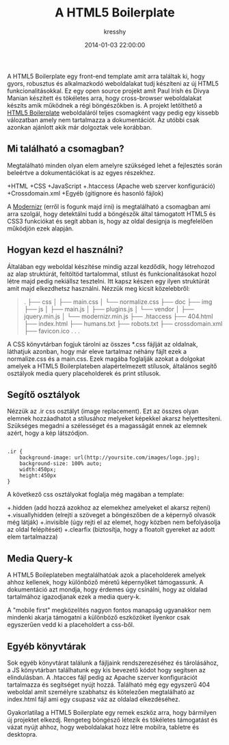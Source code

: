 ﻿---
layout: post
title: "A HTML5 Boilerplate"
author: kresshy
date: 2014-01-03 22:00:00
---

A HTML5 Boilerplate egy front-end template amit arra találtak ki, hogy gyors, robusztus és 
alkalmazkodó weboldalakat tudj készíteni az új HTML5 funkcionalitásokkal. Ez egy open source projekt amit Paul Irish és Divya Manian készített és tökéletes arra, hogy cross-browser weboldalakat készíts amik működnek a régi böngészőkben is. A projekt letölthető a [HTML5 Boilerplate](http://html5boilerplate.com/) weboldaláról teljes csomagként vagy pedig egy kissebb válozatban amely nem tartalmazza a dokumentációt. Az utóbbi csak azonkan ajánlott akik már dolgoztak vele korábban.

## Mi található a csomagban?

Megtalálható minden olyan elem amelyre szükséged lehet a fejlesztés során beleértve a
dokumentációkat is az egyes részekhez.

+HTML
+CSS
+JavaScript
+.htaccess (Apache web szerver konfiguráció)
+Crossdomain.xml
+Egyéb (gitignore és hasonló fájlok)

A [Modernizr](http://modernizr.com/) (erről is fogunk majd írni) is megtalálható a csomagban ami arra szolgál, hogy detektálni tudd a böngészők által támogatott HTML5 és CSS3 funkciókat és segít abban is, hogy
az oldal designja is megfelelően működjön ezek alapján.

## Hogyan kezd el használni?

Általában egy weboldal készítése mindig azzal kezdődik, hogy létrehozod az alap struktúrát, 
feltöltöd tartalommal, stílust és funkcionalitásokat hozol létre majd pedig nekiállsz tesztelni.
Itt kapsz készen egy ilyen struktúrát amit majd elkezdhetsz használni. Nézzük meg kicsit közelebbről:

>.
>├── css
>│   ├── main.css
>│   └── normalize.css
>├── doc
>├── img
>├── js
>│   ├── main.js
>│   ├── plugins.js
>│   └── vendor
>│       ├── jquery.min.js
>│       └── modernizr.min.js
>├── .htaccess
>├── 404.html
>├── index.html
>├── humans.txt
>├── robots.txt
>├── crossdomain.xml
>├── favicon.ico
>.
>.
>.


A CSS könyvtárban fogjuk tárolni az összes *.css fájlját az oldalnak, láthatjuk azonban, hogy már eleve tartalmaz néhány fájlt ezek a normalize.css és a main.css. Ezek magába foglalják azokat a dolgokat amelyek a HTML5 Boilerplateben alapértelmezett stílusok, általános segítő osztályok media query placeholderek és print stílusok. 

## Segítő osztályok

Nézzük az .ir css osztályt (image replacement). Ezt az összes olyan elemnek hozzáadhatot a stílusához melyeket képekkel akarsz helyettesíteni. Szükséges megadni a szélességet és a magasságát ennek az elemnek azért, hogy a kép látszódjon.

<code>
.ir {
	background-image: url(http://yoursite.com/images/logo.jpg);
	background-size: 100% auto;
	width:450px;
	height:450px
}
</code>

A következő css osztályokat foglalja még magában a template:

+.hidden (add hozzá azokhoz az elemekhez amelyeket el akarsz rejteni) 
+.visuallyhidden (elrejti a szöveget a böngészőben de a képernyő olvasók még látják)
+.invisible (úgy rejti el az elemet, hogy közben nem befolyásolja az oldal felépítését)
+.clearfix (biztosítja, hogy a floatolt gyereket az adott elem tartalmazza)

## Media Query-k

A HTML5 Boileplateben megtalálhatóak azok a placeholderek amelyek ahhoz kellenek, hogy különböző méretű képernyőket támogassunk. A dokumentáció azt mondja, hogy érdemes úgy csinálni, hogy az oldalad tartalmához igazodjanak ezek a media query-k.

A "mobile first" megközelítés nagyon fontos manapság ugyanakkor nem mindenki akarja támogatni a különböző eszközöket ilyenkor csak egyszerűen vedd ki a placeholdert a css-ből.

## Egyéb könyvtárak

Sok egyéb könyvtárat találunk a fájljaink rendszerezéséhez és tárolásához, a JS könyvtárban találhatunk egy kis bevezető kódot hogy segítsen az elindulásban. A .htacces fájl pedig az Apache szerver konfigurációt tartalmazza és segítséget nyújt hozzá. Található még egy egyszerű 404 weboldal amit személyre szabhatsz és kötelezően megtalálható az index.html fájl ami egy csupasz váz az oldalad elkezdéséhez.

Gyakorlatilag a HTML5 Boilerplate egy remek eszköz arra, hogy bármilyen új projektet elkezdj. Rengeteg böngésző létezik és tökéletes támogatást és vázat nyújt ahhoz, hogy weboldalakat hozz létre mobilra, tabletre és desktopra.






